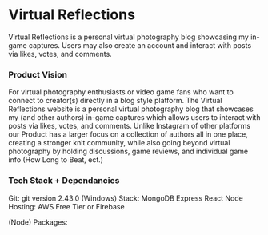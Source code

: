 # Virtual Reflections
Virtual Reflections is a personal virtual photography blog showcasing my in-game captures. Users may also create an account and interact with posts via likes, votes, and comments.

### Product Vision
For virtual photography enthusiasts or video game fans who want to connect to creator(s) directly in a blog style platform. The Virtual Reflections website is a personal virtual photography blog that showcases my (and other authors) in-game captures which allows users to interact with posts via likes, votes, and comments. Unlike Instagram of other platforms our Product has a larger focus on a collection of authors all in one place, creating a stronger knit community, while also going beyond virtual photography by holding discussions, game reviews, and individual game info (How Long to Beat, ect.)

### Tech Stack + Dependancies
Git: git version 2.43.0 (Windows)
Stack: MongoDB
Express
React
Node
Hosting: AWS Free Tier or Firebase

(Node) Packages:
